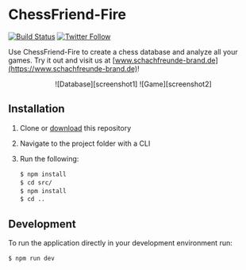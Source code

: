 # ChessFriend-Fire
[![Build Status](https://travis-ci.org/SFBrand1981/ChessFriend-Fire.svg?branch=master)](https://travis-ci.org/SFBrand1981/ChessFriend-Fire)
[![Twitter Follow](https://img.shields.io/twitter/follow/SFBrand81.svg?style=social)](https://twitter.com/SFBrand81)


Use ChessFriend-Fire to create a chess database and analyze all your games.
Try it out and visit us at [www.schachfreunde-brand.de](https://www.schachfreunde-brand.de)!


<div style="text-align: center;">
     ![Database][screenshot1]
     ![Game][screenshot2]
</div>


## Installation

1. Clone or [download][download] this repository
2. Navigate to the project folder with a CLI
3. Run the following:

   ```bash
   $ npm install
   $ cd src/
   $ npm install
   $ cd ..
   ```

## Development

To run the application directly in your development environment run:

```bash
$ npm run dev
```


[screenshot1]: https://github.com/SFBrand1981/ChessFriend-Fire/blob/master/docs/ChessFriend-Fire_DB.png
[screenshot2]: https://github.com/SFBrand1981/ChessFriend-Fire/blob/master/docs/ChessFriend-Fire_game.png
[download]: https://github.com/SFBrand1981/ChessFriend-Fire/releases

